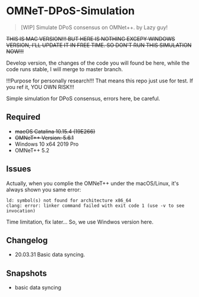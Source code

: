 # OMNeT-DPoS-Simulation

> [WIP] Simulate DPoS consensus on OMNet++.
> by Lazy guy!

~~THIS IS MAC VERSION!!! BUT HERE IS NOTHING EXCEPY WINDOWS VERSION, I'LL UPDATE IT IN FREE TIME. SO DON'T RUN THIS SIMULATION NOW!!!~~

Develop version, the changes of the code you will found be here, while the code runs stable, I will merge to master branch. 

!!!Purpose for personally research!!! That means this repo just use for test. If you ref it, YOU OWN RISK!!!

Simple simulation for DPoS consensus, errors here, be careful.

## Required

- ~~macOS Catalina 10.15.4 (19E266)~~
- ~~OMNeT++ Version: 5.6.1~~
- Windows 10 x64 2019 Pro
- OMNeT++ 5.2


## Issues

Actually, when you complie the OMNeT++ under the macOS/Linux, it's always shown you same error:

```
ld: symbol(s) not found for architecture x86_64
clang: error: linker command failed with exit code 1 (use -v to see invocation)
```
Time limitation, fix later... So, we use Windwos version here.


## Changelog

- 20.03.31 Basic data syncing.


## Snapshots

- basic data syncing

![]()
